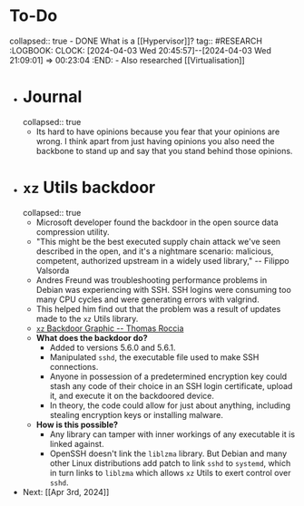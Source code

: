 # To-Do
collapsed:: true
	- DONE What is a [[Hypervisor]]?
	  tag:: #RESEARCH
	  :LOGBOOK:
	  CLOCK: [2024-04-03 Wed 20:45:57]--[2024-04-03 Wed 21:09:01] =>  00:23:04
	  :END:
		- Also researched [[Virtualisation]]
- # Journal
  collapsed:: true
	- Its hard to have opinions because you fear that your opinions are wrong. I think apart from just having opinions you also need the backbone to stand up and say that you stand behind those opinions.
- # `xz` Utils backdoor
  collapsed:: true
	- Microsoft developer found the backdoor in the open source data compression utility.
	- "This might be the best executed supply chain attack we've seen described in the open, and it's a nightmare scenario: malicious, competent, authorized upstream in a widely used library," -- Filippo Valsorda
	- Andres Freund was troubleshooting performance problems in Debian was experiencing with SSH. SSH logins were consuming too many CPU cycles and were generating errors with valgrind.
	- This helped him find out that the problem was a result of updates made to the `xz` Utils library.
	- [`xz` Backdoor Graphic -- Thomas Roccia](https://cdn.arstechnica.net/wp-content/uploads/2024/04/xz-backdoor-graphic-thomas-roccia-scaled.jpg)
	- **What does the backdoor do?**
		- Added to versions 5.6.0 and 5.6.1.
		- Manipulated `sshd`, the executable file used to make SSH connections.
		- Anyone in possession of a predetermined encryption key could stash any code of their choice in an SSH login certificate, upload it, and execute it on the backdoored device.
		- In theory, the code could allow for just about anything, including stealing encryption keys or installing malware.
	- **How is this possible?**
		- Any library can tamper with inner workings of any executable it is linked against.
		- OpenSSH doesn't link the `liblzma` library. But Debian and many other Linux distributions add patch to link `sshd` to `systemd`, which in turn links to `liblzma` which allows `xz` Utils to exert control over `sshd`.
- Next: [[Apr 3rd, 2024]]